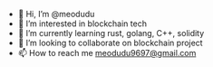 - 👋 Hi, I’m @meodudu
- 👀 I’m interested in blockchain tech
- 🌱 I’m currently learning rust, golang, C++, solidity
- 💞️ I’m looking to collaborate on blockchain project
- 📫 How to reach me meodudu9697@gmail.com

<!---
meodudu/meodudu is a ✨ special ✨ repository because its `README.md` (this file) appears on your GitHub profile.
You can click the Preview link to take a look at your changes.
--->
